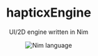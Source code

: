 <div align="center">

# hapticxEngine
UI/2D engine written in Nim

![Nim language](https://img.shields.io/badge/Nim-2b2e3b?style=for-the-badge&logo=nim&logoColor=f1fa8c)

</div>
